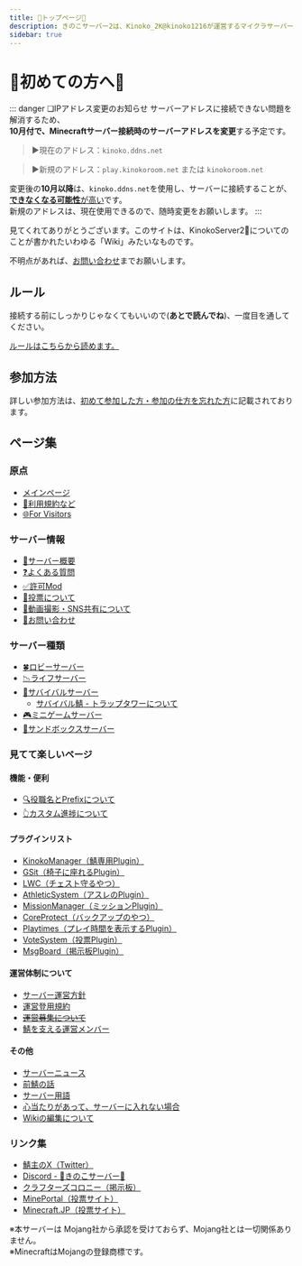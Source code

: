 ```yaml
---
title: 🍄トップページ🍄
description: きのこサーバー2は、Kinoko_2K@kinoko1216が運営するマイクラサーバーです。
sidebar: true
---
```


# 🍄初めての方へ🍄
::: danger ❏IPアドレス変更のお知らせ
サーバーアドレスに接続できない問題を解消するため、  
**10月付で、Minecraftサーバー接続時のサーバーアドレスを変更**する予定です。  

> ▶現在のアドレス：`kinoko.ddns.net`

> ▶新規のアドレス：`play.kinokoroom.net` または `kinokoroom.net`

変更後の**10月以降**は、`kinoko.ddns.net`を使用し、サーバーに接続することが、<u>**できなくなる可能性**が高い</u>です。  
新規のアドレスは、現在使用できるので、随時変更をお願いします。
:::

見てくれてありがとうございます。このサイトは、KinokoServer2:mushroom:についてのことが書かれたいわゆる「Wiki」みたいなものです。

不明点があれば、[お問い合わせ](info/contact.md)までお願いします。

## ルール
接続する前にしっかりじゃなくてもいいので(**あとで読んでね**)、一度目を通してください。

[ルールはこちらから読めます。](tos.md)

## 参加方法
詳しい参加方法は、[初めて参加した方・参加の仕方を忘れた方](startgame.md)に記載されております。

## ページ集
### 原点
* [メインページ](index.md)
* [📌利用規約など](tos.md)
* [🌐For Visitors](visitors.md)

### サーバー情報
* [🔰サーバー概要](info/infoserver.md)
* [❓よくある質問](info/qa.md)
* [✅許可Mod](info/mod.md)
* [📮投票について](info/vote.md)
* [📸動画撮影・SNS共有について](info/sns.md)
* [📩お問い合わせ](info/contact.md)

### サーバー種類
* [🍀ロビーサーバー](server/lobby)
* [📉ライフサーバー](lifeserver/)
* [🥪サバイバルサーバー](server/survival/)
  * [サバイバル鯖 - トラップタワーについて](info/trap)
* [🎮ミニゲームサーバー](server/minigame)
* [🧱サンドボックスサーバー](server/sandbox)

### 見てて楽しいページ
#### 機能・便利
* [🔍役職名とPrefixについて](info/prefix)
* [👆カスタム進捗について](server/survival/achievement.md)

#### プラグインリスト
* [KinokoManager（鯖専用Plugin）](plugin/manager)
* [GSit（椅子に座れるPlugin）](plugin/gsit)
* [LWC（チェスト守るやつ）](plugin/lwc)
* [AthleticSystem（アスレのPlugin）](plugin/as)
* [MissionManager（ミッションPlugin）](server/survival/mission)
* [CoreProtect（バックアップのやつ）](plugin/coreprotect)
* [Playtimes（プレイ時間を表示するPlugin）](plugin/playtimes)
* [VoteSystem（投票Plugin）](plugin/votesystem)
* [MsgBoard（掲示板Plugin）](plugin/msgboard)

#### 運営体制について
* [サーバー運営方針](admin/adpolicy)
* [運営登用規約](admin/adpolicy_employ)
* <s>[運営募集について](admin/recruit.md)</s>
* [鯖を支える運営メンバー](admin/)

#### その他
* [サーバーニュース](news/)
* [前鯖の話](other/server1.md)
* [サーバー用語](other/serverwords.md)
* [心当たりがあって、サーバーに入れない場合](other/stop.md)
* [Wikiの編集について](other/wikiedit)

### リンク集
* [鯖主のX（Twitter）](https://x.com/kinoko1216)
* [Discord - 🍄きのこサーバー🍄](https://discord.gg/Rf5xP5JptK)
* [クラフターズコロニー（掲示板）](https://minecraft-mcworld.com/19072/)
* [MinePortal（投票サイト）](https://mineportal.jp/servers/cm5j7f1hi0000iuiqxfe3t47j)
* [Minecraft.JP（投票サイト）](https://minecraft.jp/servers/play.kinokoroom.net)

※本サーバーは Mojang社から承認を受けておらず、Mojang社とは一切関係ありません。  
※MinecraftはMojangの登録商標です。


<!--
---
# https://vitepress.dev/reference/default-theme-home-page
layout: home

hero:
  name: "KinokoServer2"
  text: "Minecraft java and BE edition server"
  tagline: My great project tagline
  actions:
    - theme: brand
      text: Markdown Examples
      link: /markdown-examples
    - theme: alt
      text: API Examples
      link: /api-examples

features:
  - title: Feature A
    details: ここの強みは[遊んで学べる]所！
  - title: Feature B
    details: Lorem ipsum dolor sit amet, consectetur adipiscing elit
  - title: Feature C
    details: Lorem ipsum dolor sit amet, consectetur adipiscing elit
---
-->
